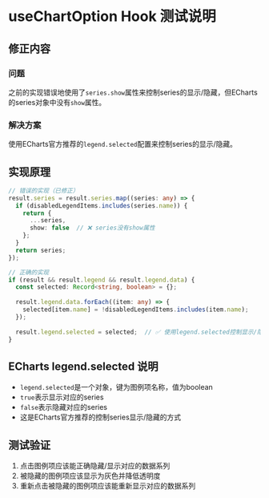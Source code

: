 # useChartOption Hook 测试说明

## 修正内容

### 问题
之前的实现错误地使用了`series.show`属性来控制series的显示/隐藏，但ECharts的series对象中没有`show`属性。

### 解决方案
使用ECharts官方推荐的`legend.selected`配置来控制series的显示/隐藏。

## 实现原理

```typescript
// 错误的实现（已修正）
result.series = result.series.map((series: any) => {
  if (disabledLegendItems.includes(series.name)) {
    return {
      ...series,
      show: false  // ❌ series没有show属性
    };
  }
  return series;
});

// 正确的实现
if (result && result.legend && result.legend.data) {
  const selected: Record<string, boolean> = {};
  
  result.legend.data.forEach((item: any) => {
    selected[item.name] = !disabledLegendItems.includes(item.name);
  });
  
  result.legend.selected = selected;  // ✅ 使用legend.selected控制显示/隐藏
}
```

## ECharts legend.selected 说明

- `legend.selected`是一个对象，键为图例项名称，值为boolean
- `true`表示显示对应的series
- `false`表示隐藏对应的series
- 这是ECharts官方推荐的控制series显示/隐藏的方式

## 测试验证

1. 点击图例项应该能正确隐藏/显示对应的数据系列
2. 被隐藏的图例项应该显示为灰色并降低透明度
3. 重新点击被隐藏的图例项应该能重新显示对应的数据系列